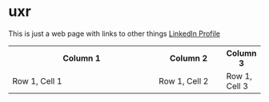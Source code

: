 # uxr

This is just a web page with links to other things [LinkedIn Profile](https://www.linkedin.com/in/george-rhodes-seattle/)


<table>
  <tr>
    <th style="width:30%">Column 1</th>
    <th style="width:30%">Column 2</th>
    <th style="width:30%">Column 3</th>
  </tr>
  <tr>
    <td style="width:70%">Row 1, Cell 1</td>
    <td style="width:70%">Row 1, Cell 2</td>
    <td style="width:70%">Row 1, Cell 3</td>
  </tr>
</table>


